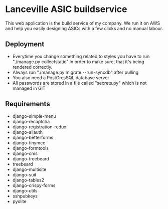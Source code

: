 # Lanceville ASIC buildservice
This web application is the build service of my company.
We run it on AWS and help you easily designing ASICs with a few clicks and no manual labour.

## Deployment
* Everytime you change something related to styles you have to run "./manage.py collectstatic" in order to make sure, that it's being rendered correctly.
* Always run "./manage.py migrate --run-syncdb" after pulling
* You also need a PostGresSQL database server
* All passwords are stored in a file called "secrets.py" which is not managed in GIT

## Requirements
* django-simple-menu
* django-recaptcha
* django-registration-redux
* django-allauth
* django-betterforms
* django-tinymce
* django-formtools
* django-cms
* django-treebeard
* treebeard
* django-multisite
* django-suit
* django-tables2
* django-crispy-forms
* django-utils
* sshpubkeys
* pyolite
